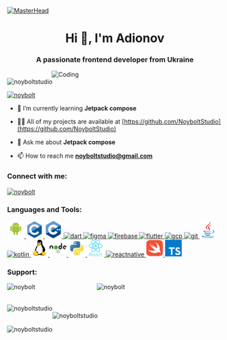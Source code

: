 [![MasterHead](https://firebasestorage.googleapis.com/v0/b/about-20735.appspot.com/o/2000_600px.gif?alt=media&token=952a25ae-8e28-431c-9f70-9eb9ba6f7576)]()
<h1 align="center">Hi 👋, I'm Adionov</h1>
<h3 align="center">A passionate frontend developer from Ukraine</h3>
<img align="right" alt="Coding" width="400" src="https://firebasestorage.googleapis.com/v0/b/about-20735.appspot.com/o/Frame%202.jpg?alt=media&token=dec1348d-8b8d-452f-8fcb-321063be5902">

<p align="left"> <img src="https://komarev.com/ghpvc/?username=noyboltstudio&label=Profile%20views&color=0e75b6&style=flat" alt="noyboltstudio" /> </p>

<p align="left"> <a href="https://twitter.com/noybolt" target="blank"><img src="https://img.shields.io/twitter/follow/noybolt?logo=twitter&style=for-the-badge" alt="noybolt" /></a> </p>

- 🌱 I’m currently learning **Jetpack compose**

- 👨‍💻 All of my projects are available at [https://github.com/NoyboltStudio](https://github.com/NoyboltStudio)

- 💬 Ask me about **Jetpack compose**

- 📫 How to reach me **noyboltstudio@gmail.com**

<h3 align="left">Connect with me:</h3>
<p align="left">
<a href="https://twitter.com/noybolt" target="blank"><img align="center" src="https://raw.githubusercontent.com/rahuldkjain/github-profile-readme-generator/master/src/images/icons/Social/twitter.svg" alt="noybolt" height="30" width="40" /></a>
</p>

<h3 align="left">Languages and Tools:</h3>
<p align="left"> <a href="https://developer.android.com" target="_blank" rel="noreferrer"> <img src="https://raw.githubusercontent.com/devicons/devicon/master/icons/android/android-original-wordmark.svg" alt="android" width="40" height="40"/> </a> <a href="https://www.cprogramming.com/" target="_blank" rel="noreferrer"> <img src="https://raw.githubusercontent.com/devicons/devicon/master/icons/c/c-original.svg" alt="c" width="40" height="40"/> </a> <a href="https://www.w3schools.com/cpp/" target="_blank" rel="noreferrer"> <img src="https://raw.githubusercontent.com/devicons/devicon/master/icons/cplusplus/cplusplus-original.svg" alt="cplusplus" width="40" height="40"/> </a> <a href="https://dart.dev" target="_blank" rel="noreferrer"> <img src="https://www.vectorlogo.zone/logos/dartlang/dartlang-icon.svg" alt="dart" width="40" height="40"/> </a> <a href="https://www.figma.com/" target="_blank" rel="noreferrer"> <img src="https://www.vectorlogo.zone/logos/figma/figma-icon.svg" alt="figma" width="40" height="40"/> </a> <a href="https://firebase.google.com/" target="_blank" rel="noreferrer"> <img src="https://www.vectorlogo.zone/logos/firebase/firebase-icon.svg" alt="firebase" width="40" height="40"/> </a> <a href="https://flutter.dev" target="_blank" rel="noreferrer"> <img src="https://www.vectorlogo.zone/logos/flutterio/flutterio-icon.svg" alt="flutter" width="40" height="40"/> </a> <a href="https://cloud.google.com" target="_blank" rel="noreferrer"> <img src="https://www.vectorlogo.zone/logos/google_cloud/google_cloud-icon.svg" alt="gcp" width="40" height="40"/> </a> <a href="https://git-scm.com/" target="_blank" rel="noreferrer"> <img src="https://www.vectorlogo.zone/logos/git-scm/git-scm-icon.svg" alt="git" width="40" height="40"/> </a> <a href="https://www.java.com" target="_blank" rel="noreferrer"> <img src="https://raw.githubusercontent.com/devicons/devicon/master/icons/java/java-original.svg" alt="java" width="40" height="40"/> </a> <a href="https://kotlinlang.org" target="_blank" rel="noreferrer"> <img src="https://www.vectorlogo.zone/logos/kotlinlang/kotlinlang-icon.svg" alt="kotlin" width="40" height="40"/> </a> <a href="https://www.linux.org/" target="_blank" rel="noreferrer"> <img src="https://raw.githubusercontent.com/devicons/devicon/master/icons/linux/linux-original.svg" alt="linux" width="40" height="40"/> </a> <a href="https://nodejs.org" target="_blank" rel="noreferrer"> <img src="https://raw.githubusercontent.com/devicons/devicon/master/icons/nodejs/nodejs-original-wordmark.svg" alt="nodejs" width="40" height="40"/> </a> <a href="https://www.python.org" target="_blank" rel="noreferrer"> <img src="https://raw.githubusercontent.com/devicons/devicon/master/icons/python/python-original.svg" alt="python" width="40" height="40"/> </a> <a href="https://reactjs.org/" target="_blank" rel="noreferrer"> <img src="https://raw.githubusercontent.com/devicons/devicon/master/icons/react/react-original-wordmark.svg" alt="react" width="40" height="40"/> </a> <a href="https://reactnative.dev/" target="_blank" rel="noreferrer"> <img src="https://reactnative.dev/img/header_logo.svg" alt="reactnative" width="40" height="40"/> </a> <a href="https://developer.apple.com/swift/" target="_blank" rel="noreferrer"> <img src="https://raw.githubusercontent.com/devicons/devicon/master/icons/swift/swift-original.svg" alt="swift" width="40" height="40"/> </a> <a href="https://www.typescriptlang.org/" target="_blank" rel="noreferrer"> <img src="https://raw.githubusercontent.com/devicons/devicon/master/icons/typescript/typescript-original.svg" alt="typescript" width="40" height="40"/> </a> </p>


<h3 align="left">Support:</h3>
<p><a href="https://www.buymeacoffee.com/noybolt"> <img align="left" src="https://cdn.buymeacoffee.com/buttons/v2/default-yellow.png" height="50" width="210" alt="noybolt" /></a><a href="https://ko-fi.com/noybolt"> <img align="left" src="https://cdn.ko-fi.com/cdn/kofi3.png?v=3" height="50" width="210" alt="noybolt" /></a></p><br><br>


<p><img align="left" src="https://github-readme-stats.vercel.app/api/top-langs?username=noyboltstudio&show_icons=true&locale=en&layout=compact" alt="noyboltstudio" /></p>

<p>&nbsp;<img align="center" src="https://github-readme-stats.vercel.app/api?username=noyboltstudio&show_icons=true&locale=en" alt="noyboltstudio" /></p>

<p><img align="center" src="https://github-readme-streak-stats.herokuapp.com/?user=noyboltstudio&" alt="noyboltstudio" /></p>

